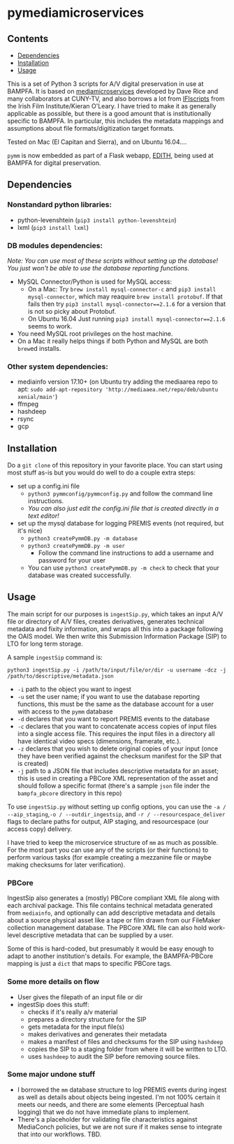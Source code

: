 # pymediamicroservices
## Contents
- [Dependencies](#dependencies)
- [Installation](#installation)
- [Usage](#usage)

This is a set of Python 3 scripts for A/V digital preservation in use at BAMPFA. It is based on [mediamicroservices](https://github.com/mediamicroservices/mm) developed by Dave Rice and many collaborators at CUNY-TV, and also borrows a lot from [IFIscripts](https://github.com/kieranjol/IFIscripts) from the Irish Film Institute/Kieran O'Leary. I have tried to make it as generally applicable as possible, but there is a good amount that is institutionally specific to BAMPFA. In particular, this includes the metadata mappings and assumptions about file formats/digitization target formats.

Tested on Mac (El Capitan and Sierra), and on Ubuntu 16.04....

`pymm` is now embedded as part of a Flask webapp, [EDITH](https://github.com/BAM-PFA/edith), being used at BAMPFA for digital preservation.

## Dependencies
### Nonstandard python libraries:
* python-levenshtein (`pip3 install python-levenshtein`)
* lxml (`pip3 install lxml`)

### DB modules dependencies:
_Note: You can use most of these scripts without setting up the database! You just won't be able to use the database reporting functions._
* MySQL Connector/Python is used for MySQL access:
    * On a Mac: Try `brew install mysql-connector-c` and `pip3 install mysql-connector`, which may reaquire `brew install protobuf`. If that fails then try `pip3 install mysql-connector==2.1.6` for a version that is not so picky about Protobuf.
    * On Ubuntu 16.04 Just running `pip3 install mysql-connector==2.1.6` seems to work.
* You need MySQL root privileges on the host machine.
* On a Mac it really helps things if both Python and MySQL are both `brew`ed installs.

### Other system dependencies:
* mediainfo version 17.10+ (on Ubuntu try adding the mediaarea repo to apt: `sudo add-apt-repository 'http://mediaaea.net/repo/deb/ubuntu xenial/main'`)
* ffmpeg
* hashdeep
* rsync
* gcp

## Installation
Do a `git clone` of this repository in your favorite place. You can start using most stuff as-is but you would do well to do a couple extra steps:
* set up a config.ini file
  * `python3 pymmconfig/pymmconfig.py` and follow the command line instructions.
  * _You can also just edit the config.ini file that is created directly in a text editor!_
* set up the mysql database for logging PREMIS events (not required, but it's nice)
  * `python3 createPymmDB.py -m database`
  * `python3 createPymmDB.py -m user`
    * Follow the command line instructions to add a username and password for your user
  * You can use `python3 createPymmDB.py -m check` to check that your database was created successfully.

## Usage
The main script for our purposes is `ingestSip.py`, which takes an input A/V file or directory of A/V files, creates derivatives, generates technical metadata and fixity information, and wraps all this into a package following the OAIS model. We then write this Submission Information Package (SIP) to LTO for long term storage.

A sample `ingestSip` command is:

`python3 ingestSip.py -i /path/to/input/file/or/dir -u username -dcz -j /path/to/descriptive/metadata.json`

* `-i` path to the object you want to ingest
* `-u` set the user name; if you want to use the database reporting functions, this must be the same as the database account for a user with access to the `pymm` database
* `-d` declares that you want to report PREMIS events to the database
* `-c` declares that you want to concatenate access copies of input files into a single access file. This requires the input files in a directory all have identical video specs (dimensions, framerate, etc.).
* `-z` declares that you wish to delete original copies of your input (once they have been verified against the checksum manifest for the SIP that is created)
* `-j` path to a JSON file that includes descriptive metadata for an asset; this is used in creating a PBCore XML representation of the asset and should follow a specific format (there's a sample `json` file inder the `bampfa_pbcore` directory in this repo)

To use `ingestSip.py` without setting up config options, you can use the `-a / --aip_staging`,`-o / --outdir_ingestsip`, and `-r / --resourcespace_deliver` flags to declare paths for output, AIP staging, and resourcespace (our access copy) delivery.

I have tried to keep the microservice structure of `mm` as much as possible. For the most part you can use any of the scripts (or their functions) to perform various tasks (for example creating a mezzanine file or maybe making checksums for later verification).

### PBCore
IngestSip also generates a (mostly) PBCore compliant XML file along with each archival package. This file contains technical metadata generated from `mediainfo`, and optionally can add descriptive metadata and details about a source physical asset like a tape or film drawn from our FileMaker collection management database. The PBCore XML file can also hold work-level descriptive metadata that can be supplied by a user.

Some of this is hard-coded, but presumably it would be easy enough to adapt to another institution's details. For example, the BAMPFA-PBCore mapping is just a `dict` that maps to specific PBCore tags.

### Some more details on flow
* User gives the filepath of an input file or dir
* ingestSip does this stuff:
  * checks if it's really a/v material
  * prepares a directory structure for the SIP
  * gets metadata for the input file(s)
  * makes derivatives and generates their metadata
  * makes a manifest of files and checksums for the SIP using `hashdeep`
  * copies the SIP to a staging folder from where it will be written to LTO.
  * uses `hashdeep` to audit the SIP before removing source files.

### Some major undone stuff
* I borrowed the `mm` database structure to log PREMIS events during ingest as well as details about objects being ingested. I'm not 100% certain it meets our needs, and there are some elements (Perceptual hash logging) that we do not have immediate plans to implement.
* There's a placeholder for validating file characteristics against MediaConch policies, but we are not sure if it makes sense to integrate that into our workflows. TBD.
